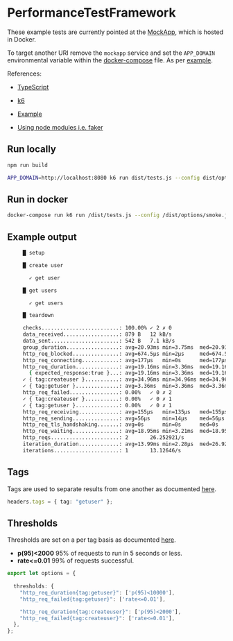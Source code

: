 # PerformanceTestFramework

These example tests are currently pointed at the [MockApp](MockApp), which is hosted in Docker.

To target another URI remove the ``mockapp`` service and set the ``APP_DOMAIN`` environmental variable within the [docker-compose](docker-compose.yaml) file. As per [example](docker-compose.yaml.example).

References:

- [TypeScript](https://www.typescriptlang.org/)

- [k6](https://k6.io/)

- [Example](https://github.com/go-automate/k6-typescript-framework)

- [Using node modules i.e. faker](https://github.com/k6io/template-es6)

## Run locally

```bash
npm run build

APP_DOMAIN=http://localhost:8080 k6 run dist/tests.js --config dist/options/smoke.json --http-debug
```

## Run in docker

```bash
docker-compose run k6 run /dist/tests.js --config /dist/options/smoke.json --http-debug
```

## Example output

```bash
     █ setup

     █ create user

       ✓ get user

     █ get users

       ✓ get users

     █ teardown

     checks.........................: 100.00% ✓ 2 ✗ 0
     data_received..................: 879 B   12 kB/s
     data_sent......................: 542 B   7.1 kB/s
     group_duration.................: avg=20.93ms min=3.75ms  med=20.93ms max=38.11ms p(90)=34.67ms  p(95)=36.39ms
     http_req_blocked...............: avg=674.5µs min=2µs     med=674.5µs max=1.34ms  p(90)=1.21ms   p(95)=1.27ms 
     http_req_connecting............: avg=177µs   min=0s      med=177µs   max=354µs   p(90)=318.6µs  p(95)=336.3µs
     http_req_duration..............: avg=19.16ms min=3.36ms  med=19.16ms max=34.96ms p(90)=31.8ms   p(95)=33.38ms
       { expected_response:true }...: avg=19.16ms min=3.36ms  med=19.16ms max=34.96ms p(90)=31.8ms   p(95)=33.38ms
     ✓ { tag:createuser }...........: avg=34.96ms min=34.96ms med=34.96ms max=34.96ms p(90)=34.96ms  p(95)=34.96ms
     ✓ { tag:getuser }..............: avg=3.36ms  min=3.36ms  med=3.36ms  max=3.36ms  p(90)=3.36ms   p(95)=3.36ms 
     http_req_failed................: 0.00%   ✓ 0 ✗ 2
     ✓ { tag:createuser }...........: 0.00%   ✓ 0 ✗ 1
     ✓ { tag:getuser }..............: 0.00%   ✓ 0 ✗ 1
     http_req_receiving.............: avg=155µs   min=135µs   med=155µs   max=175µs   p(90)=170.99µs p(95)=173µs  
     http_req_sending...............: avg=56µs    min=14µs    med=56µs    max=98µs    p(90)=89.6µs   p(95)=93.8µs 
     http_req_tls_handshaking.......: avg=0s      min=0s      med=0s      max=0s      p(90)=0s       p(95)=0s     
     http_req_waiting...............: avg=18.95ms min=3.21ms  med=18.95ms max=34.69ms p(90)=31.54ms  p(95)=33.12ms
     http_reqs......................: 2       26.252921/s
     iteration_duration.............: avg=13.99ms min=2.28µs  med=26.92µs max=41.94ms p(90)=33.55ms  p(95)=37.75ms
     iterations.....................: 1       13.12646/s
```

## Tags

Tags are used to separate results from one another as documented [here](https://k6.io/docs/using-k6/tags-and-groups/#tags).

```ts
headers.tags = { tag: "getuser" };
```

## Thresholds

Thresholds are set on a per tag basis as documented [here](https://k6.io/docs/using-k6/thresholds/#thresholds-on-tags).

- **p(95)<2000** 95% of requests to run in 5 seconds or less.
- **rate<=0.01** 99% of requests successful.

```ts
export let options = {
  
  thresholds: {
    "http_req_duration{tag:getuser}": ['p(95)<10000'],
    "http_req_failed{tag:getuser}": ['rate<=0.01'],

    "http_req_duration{tag:createuser}": ['p(95)<2000'],
    "http_req_failed{tag:createuser}": ['rate<=0.01'],    
  },
};
```
